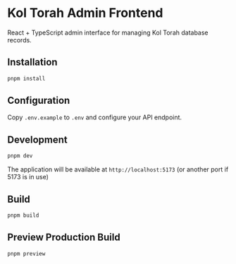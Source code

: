 # Kol Torah Admin Frontend

React + TypeScript admin interface for managing Kol Torah database records.

## Installation

```bash
pnpm install
```

## Configuration

Copy `.env.example` to `.env` and configure your API endpoint.

## Development

```bash
pnpm dev
```

The application will be available at `http://localhost:5173` (or another port if 5173 is in use)

## Build

```bash
pnpm build
```

## Preview Production Build

```bash
pnpm preview
```
